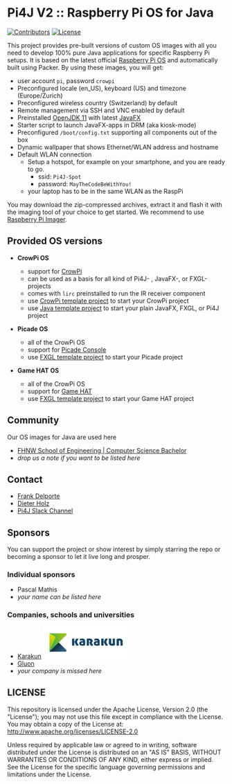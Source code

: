 # Pi4J V2 :: Raspberry Pi OS for Java

[![Contributors](https://img.shields.io/github/contributors/Pi4J/pi4j-os)](https://github.com/Pi4J/pi4j-os/graphs/contributors)
[![License](https://img.shields.io/github/license/Pi4J/pi4j-os)](https://github.com/Pi4J/pi4j-os/i/blob/main/LICENSE)


This project provides pre-built versions of custom OS images with all you need to develop 100% pure Java applications for specific Raspberry Pi setups. It is based on the latest official [Raspberry Pi OS](https://www.raspberrypi.org/software/) and automatically built using Packer. By using these images, you will get:
- user account `pi`, password `crowpi`
- Preconfigured locale (en_US), keyboard (US) and timezone (Europe/Zurich)
- Preconfigured wireless country (Switzerland) by default
- Remote management via SSH and VNC enabled by default
- Preinstalled [OpenJDK 11](https://openjdk.java.net) with latest [JavaFX](https://openjfx.io) 
- Starter script to launch JavaFX-apps in DRM (aka kiosk-mode) 
- Preconfigured `/boot/config.txt` supporting all components out of the box
- Dynamic wallpaper that shows Ethernet/WLAN address and hostname
- Default WLAN connection
  - Setup a hotspot, for example on your smartphone, and you are ready to go.
      - ssid: `Pi4J-Spot`
      - password: `MayTheCodeBeWithYou!`
  - your laptop has to be in the same WLAN as the RaspPi

You may download the zip-compressed archives, extract it and flash it with the imaging tool of your choice to get started. We recommend to use [Raspberry Pi Imager](https://www.raspberrypi.org/blog/raspberry-pi-imager-imaging-utility/).

## Provided OS versions

- **CrowPi OS**
  - support for [CrowPi](https://www.elecrow.com/crowpi-compact-raspberry-pi-educational-kit.html)
  - can be used as a basis for all kind of Pi4J- , JavaFX-, or FXGL-projects  
  - comes with `lirc` preinstalled to run the IR receiver component
  - use [CrowPi template project](https://github.com/Pi4J/pi4j-example-crowpi) to start your CrowPi project
  - use [Java template project]() to start your plain JavaFX, FXGL, or Pi4J project 
    

- **Picade OS**
  - all of the CrowPi OS  
  - support for [Picade Console](https://shop.pimoroni.com/products/picade-console)
  - use [FXGL template project]() to start your Picade project
  

- **Game HAT OS**
  - all of the CrowPi OS
  - support for [Game HAT](https://www.waveshare.com/wiki/Game_HAT)
  - use [FXGL template project]() to start your Game HAT project

## Community
Our OS images for Java are used here
- [FHNW School of Engineering | Computer Science Bachelor](https://www.fhnw.ch/en/degree-programmes/engineering/computer-sciences) 
- _drop us a note if you want to be listed here_


## Contact
- [Frank Delporte](mailto:frank@webtechie.be)
- [Dieter Holz](mailto:dieter.holz@fhnw.ch)
- [Pi4J Slack Channel](pi4j.slack.com)


## Sponsors
You can support the project or show interest by simply starring the repo or becoming a sponsor to let it live long and prosper.

### Individual sponsors
- Pascal Mathis
- _your name can be listed here_

### Companies, schools and universities
- [Karakun](https://karakun.com)
  <img src="sponsor-logos/KARAKUN_Logo.jpg" width="200" />
- [Gluon](https://gluonhq.com)  
- _your company is missed here_ 


## LICENSE

This repository is licensed under the Apache License, Version 2.0 (the "License"); you may not use this file except in compliance with the
License. You may obtain a copy of the License at: http://www.apache.org/licenses/LICENSE-2.0

Unless required by applicable law or agreed to in writing, software distributed under the License is distributed on an "AS IS" BASIS,
WITHOUT WARRANTIES OR CONDITIONS OF ANY KIND, either express or implied. See the License for the specific language governing permissions and
limitations under the License.
